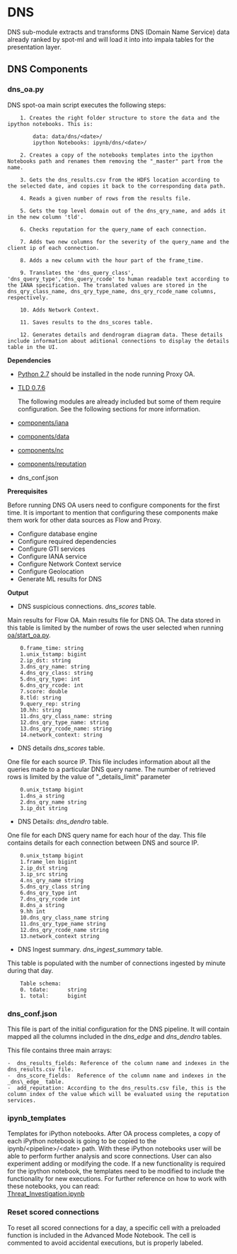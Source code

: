 # DNS

DNS sub-module extracts and transforms DNS (Domain Name Service) data already ranked by spot-ml and will load it into into impala tables for the presentation layer.

## DNS Components

### dns_oa.py

DNS spot-oa main script executes the following steps:


		1. Creates the right folder structure to store the data and the ipython notebooks. This is: 
		
			data: data/dns/<date>/
			ipython Notebooks: ipynb/dns/<date>/
		
		2. Creates a copy of the notebooks templates into the ipython Notebooks path and renames them removing the "_master" part from the name.

		3. Gets the dns_results.csv from the HDFS location according to the selected date, and copies it back to the corresponding data path.

		4. Reads a given number of rows from the results file.

		5. Gets the top level domain out of the dns_qry_name, and adds it in the new column 'tld'.

		6. Checks reputation for the query_name of each connection.

		7. Adds two new columns for the severity of the query_name and the client ip of each connection.

		8. Adds a new column with the hour part of the frame_time.

		9. Translates the 'dns_query_class', 'dns_query_type','dns_query_rcode' to human readable text according to the IANA specification. The translated values are stored in the dns_qry_class_name, dns_qry_type_name, dns_qry_rcode_name columns, respectively.

		10. Adds Network Context.

		11. Saves results to the dns_scores table.

    	12. Generates details and dendrogram diagram data. These details include information about aditional connections to display the details table in the UI.


**Dependencies**

- [Python 2.7](https://www.python.org/download/releases/2.7/) should be installed in the node running Proxy OA.  
- [TLD 0.7.6](https://pypi.python.org/pypi/tld/0.7.6)

	The following modules are already included but some of them require configuration. See the following sections for more information. 
- [components/iana](/spot-oa/oa/components#IANA-iana)
- [components/data](/spot-oa/oa/components#data)
- [components/nc](/spot-oa/oa/components#network-context-nc)
- [components/reputation](/spot-oa/oa/components/reputation)
- dns_conf.json 
 
    
**Prerequisites**

Before running DNS OA users need to configure components for the first time. It is important to mention that configuring these components make them work for other data sources as Flow and Proxy.  

- Configure database engine
- Configure required dependencies
- Configure GTI services
- Configure IANA service
- Configure Network Context service
- Configure Geolocation 
- Generate ML results for DNS
  

**Output**

- DNS suspicious connections. _dns\_scores_ table.

Main results for Flow OA. Main results file for DNS OA. The data stored in this table is limited by the number of rows the user selected when running [oa/start_oa.py](/spot-oa/oa/INSTALL.md#usage).
  
		0.frame_time: string		
		1.unix_tstamp: bigint		
		2.ip_dst: string		
		3.dns_qry_name: string		
		4.dns_qry_class: string		
		5.dns_qry_type: int		
		6.dns_qry_rcode: int
		7.score: double	
		8.tld: string		
		9.query_rep: string		
		10.hh: string	
		11.dns_qry_class_name: string		
		12.dns_qry_type_name: string		
		13.dns_qry_rcode_name: string		
		14.network_context: string	 


- DNS details _dns\_scores_ table.  

One file for each source IP. This file includes information about all the queries made to a particular DNS query name. The number of retrieved rows is limited by the value of "\_details\_limit" parameter
 
		0.unix_tstamp bigint 
		1.dns_a string
		2.dns_qry_name string
		3.ip_dst string 


- DNS Details: _dns\_dendro_ table.  

One file for each DNS query name for each hour of the day. This file contains details for each
connection between DNS and source IP.
 
		0.unix_tstamp bigint
    	1.frame_len bigint
    	2.ip_dst string
    	3.ip_src string
    	4.ns_qry_name string
    	5.dns_qry_class string
    	6.dns_qry_type int
    	7.dns_qry_rcode int
    	8.dns_a string
    	9.hh int
    	10.dns_qry_class_name string
    	11.dns_qry_type_name string
    	12.dns_qry_rcode_name string
    	13.network_context string


- DNS Ingest summary. _dns\_ingest\_summary_ table.

This table is populated with the number of connections ingested by minute during that day.

        Table schema:
        0. tdate:      string
        1. total:      bigint 
 

### dns_conf.json
This file is part of the initial configuration for the DNS pipeline. It will contain mapped all the columns included in the _dns\_edge_ and _dns\_dendro_ tables.

This file contains three main arrays:

	-  dns_results_fields: Reference of the column name and indexes in the dns_results.csv file.	 
	-  dns_score_fields:  Reference of the column name and indexes in the _dns\_edge_ table.
	-  add_reputation: According to the dns_results.csv file, this is the column index of the value which will be evaluated using the reputation services.


### ipynb_templates 
Templates for iPython notebooks.
After OA process completes, a copy of each iPython notebook is going to be copied to the ipynb/\<pipeline>/\<date> path. 
With these iPython notebooks user will be able to perform further analysis and score connections. User can also
experiment adding or modifying the code. 
If a new functionality is required for the ipython notebook, the templates need to be modified to include the functionality for new executions.
For further reference on how to work with these notebooks, you can read:   
[Threat_Investigation.ipynb](/spot-oa/oa/dns/ipynb_templates/ThreatInvestigation.md)


### Reset scored connections
To reset all scored connections for a day, a specific cell with a preloaded function is included in the Advanced Mode Notebook. The cell is commented to avoid accidental executions, but is properly labeled.